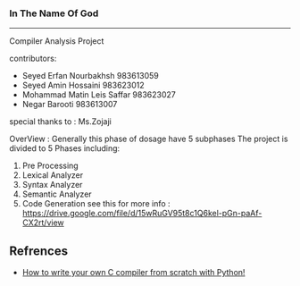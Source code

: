 ### In The Name Of God
***
Compiler Analysis Project 

contributors:
* Seyed Erfan Nourbakhsh 983613059
* Seyed Amin Hossaini 983623012
* Mohammad Matin Leis Saffar 983623027
* Negar Barooti 983613007

special thanks to : Ms.Zojaji

OverView : Generally this phase of dosage have 5 subphases
The project is divided to 5 Phases including:
1. Pre Processing
2. Lexical Analyzer
3. Syntax Analyzer
4. Semantic Analyzer
5. Code Generation
see this for more info :  https://drive.google.com/file/d/15wRuGV95t8c1Q6kel-pGn-paAf-CX2rt/view <br />
## Refrences
- [How to write your own C compiler from scratch with Python!](https://medium.com/@pasi_pyrro/how-to-write-your-own-c-compiler-from-scratch-with-python-90ab84ffe071#f6ed)

